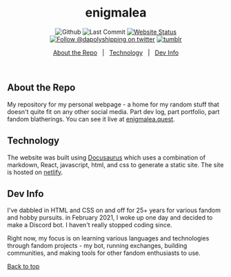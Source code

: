 <h1 align="center">enigmalea</h1>
<div align="center">

![Github](https://img.shields.io/github/license/enigmalea/enigmalea)
![Last Commit](https://img.shields.io/github/last-commit/enigmalea/enigmalea)
[![Website Status](https://img.shields.io:/website?&up_message=online&url=https%3A%2F%2Fwww.enigmalea.quest)](https://www.enigmalea.quest)<br />
[![Follow @dapolyshipping on twitter](https://img.shields.io/twitter/follow/enigmaleaDA?style=flat&label=Twitter&logo=twitter&logoColor=ffffff&color=1DA1F2)](https://twitter.com/enigmaleaDA)
[![tumblr](https://img.shields.io/badge/enigmalea-%2336465D.svg?&style=flat&logo=Tumblr&logoColor=white)](https://enigmalea.tumblr.com)

<a href="#about-the-repo">About the Repo</a> &#xa0; | &#xa0;
<a href="#technology">Technology</a> &#xa0; | &#xa0;
<a href="#dev-info" target="_blank">Dev Info</a>

</div>

<br>

## About the Repo

My repository for my personal webpage - a home for my random stuff that doesn't
quite fit on any other social media. Part dev log, part portfolio, part fandom
blatherings. You can see it live at [enigmalea.quest](https://www.enigmalea.quest).

## Technology

The website was built using [Docusaurus](https://docusaurus.io) which uses a
combination of markdown, React, javascript, html, and css to generate a static
site. The site is hosted on [netlify](https://www.netlify.com).

## Dev Info

I've dabbled in HTML and CSS on and off for 25+ years for various fandom and
hobby pursuits. in February 2021, I woke up one day and decided to make a
Discord bot. I haven't really stopped coding since.

Right now, my focus is on learning various languages and technologies through
fandom projects - my bot, running exchanges, building communities, and making
tools for other fandom enthusiasts to use.

<a href="#top">Back to top</a>
